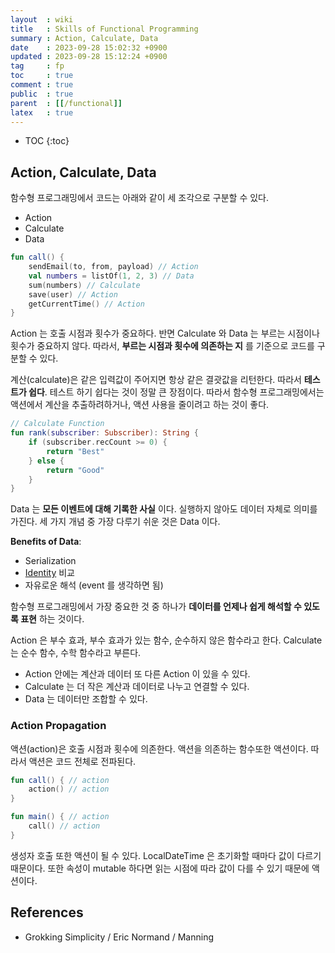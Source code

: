 ```yaml
---
layout  : wiki
title   : Skills of Functional Programming
summary : Action, Calculate, Data
date    : 2023-09-28 15:02:32 +0900
updated : 2023-09-28 15:12:24 +0900
tag     : fp
toc     : true
comment : true
public  : true
parent  : [[/functional]]
latex   : true
---
```

* TOC
{:toc}

## Action, Calculate, Data

함수형 프로그래밍에서 코드는 아래와 같이 세 조각으로 구분할 수 있다.

- Action
- Calculate
- Data

```kotlin
fun call() {
    sendEmail(to, from, payload) // Action
    val numbers = listOf(1, 2, 3) // Data
    sum(numbers) // Calculate
    save(user) // Action
    getCurrentTime() // Action
}
```

Action 는 호출 시점과 횟수가 중요하다. 반면 Calculate 와 Data 는 부르는 시점이나 횟수가 중요하지 않다. 따라서, __부르는 시점과 횟수에 의존하는 지__ 를 기준으로 코드를 구분할 수 있다.

계산(calculate)은 같은 입력값이 주어지면 항상 같은 결괏값을 리턴한다. 따라서 __테스트가 쉽다__. 
테스트 하기 쉽다는 것이 정말 큰 장점이다. 따라서 함수형 프로그래밍에서는 액션에서 계산을 추출하려하거나, 액션 사용을 줄이려고 하는 것이 좋다. 

```kotlin
// Calculate Function
fun rank(subscriber: Subscriber): String {
    if (subscriber.recCount >= 0) {
        return "Best"
    } else {
        return "Good"
    }
}
```

Data 는 __모든 이벤트에 대해 기록한 사실__ 이다. 실행하지 않아도 데이터 자체로 의미를 가진다. 세 가지 개념 중 가장 다루기 쉬운 것은 Data 이다.

__Benefits of Data__:
- Serialization
- [Identity](https://baekjungho.github.io/wiki/kotlin/kotlin-equality/#identity) 비교
- 자유로운 해석 (event 를 생각하면 됨)

함수형 프로그래밍에서 가장 중요한 것 중 하나가 __데이터를 언제나 쉽게 해석할 수 있도록 표현__ 하는 것이다.

Action 은 부수 효과, 부수 효과가 있는 함수, 순수하지 않은 함수라고 한다. Calculate 는 순수 함수, 수학 함수라고 부른다.

- Action 안에는 계산과 데이터 또 다른 Action 이 있을 수 있다.
- Calculate 는 더 작은 계산과 데이터로 나누고 연결할 수 있다.
- Data 는 데이터만 조합할 수 있다.

### Action Propagation

액션(action)은 호출 시점과 횟수에 의존한다. 액션을 의존하는 함수또한 액션이다. 따라서 액션은 코드 전체로 전파된다.

```kotlin
fun call() { // action
    action() // action
}

fun main() { // action
    call() // action
}
```

생성자 호출 또한 액션이 될 수 있다. LocalDateTime 은 초기화할 때마다 값이 다르기 때문이다. 또한 속성이 mutable 하다면 읽는 시점에 따라 값이 다를 수 있기 때문에 액션이다.

## References

- Grokking Simplicity / Eric Normand / Manning
